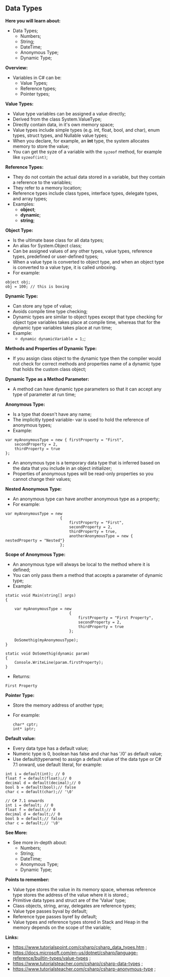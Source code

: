 ## Data Types

**Here you will learn about:**

- Data Types;
  - Numbers;
  - String;
  - DateTime;
  - Anonymous Type;
  - Dynamic Type;

**Overview:**

- Variables in C# can be:
  - Value Types;
  - Reference types;
  - Pointer types;

**Value Types:**

- Value type variables can be assigned a value directly;
- Derived from the class System.ValueType;
- Directly contain data, in it's own memory space;
- Value types include simple types (e.g. int, float, bool, and char), enum types, struct types, and Nullable value types;
- When you declare, for example, an **int** type, the system allocates memory to store the value;
- You can get the syze of a variable with the `syzeof` method, for example like `syzeof(int)`;

**Reference Types:**

- They do not contain the actual data stored in a variable, but they contain a reference to the variables;
- They refer to a memory location;
- Reference types include class types, interface types, delegate types, and array types;
- Examples:
  - **object**;
  - **dynamic**;
  - **string**;

**Object Type:**

- Is the ultimate base class for all data types;
- An alias for System.Object class;
- Can be assigned values of any other types, value types, reference types, predefined or user-defined types;
- When a value type is converted to object type, and when an object type is converted to a value type, it is called unboxing.
- For example:

```
object obj;
obj = 100; // this is boxing
```

**Dynamic Type:**

- Can store any type of value;
- Avoids compile time type checking;
- Dynamic types are similar to object types except that type checking for object type variables takes place at compile time, whereas that for the dynamic type variables takes place at run time;
- Example:
  - `dynamic dynamicVariable = 1;`;

**Methods and Properties of Dynamic Type:**

- If you assign class object to the dynamic type then the compiler would not check for correct methods and properties name of a dynamic type that holds the custom class object;

**Dynamic Type as a Method Parameter:**

- A method can have dynamic type parameters so that it can accept any type of parameter at run time;

**Anonymous Type:**

- Is a type that doesn't have any name;
- The implicitly typed variable- var is used to hold the reference of anonymous types;
- Example:

```
var myAnonymousType = new { firstProperty = "First",
    secondProperty = 2,
    thirdProperty = true
};
```

- An anonymous type is a temporary data type that is inferred based on the data that you include in an object initializer;
- Properties of anonymous types will be read-only properties so you cannot change their values;

**Nested Anonymous Type:**

- An anonymous type can have another anonymous type as a property;
- For example:

```
var myAnonymousType = new
                        {
                            firstProperty = "First",
                            secondProperty = 2,
                            thirdProperty = true,
                            anotherAnonymousType = new { nestedProperty = "Nested"}
                        };
```

**Scope of Anonymous Type:**

- An anonymous type will always be local to the method where it is defined;
- You can only pass them a method that accepts a parameter of dynamic type;
- Example:

```
static void Main(string[] args)
{

    var myAnonymousType = new
                            {
                                firstProperty = "First Property",
                                secondProperty = 2,
                                thirdProperty = true
                            };

    DoSomethig(myAnonymousType);
}

static void DoSomethig(dynamic param)
{
    Console.WriteLine(param.firstProperty);
}
```

- Returns:

```
First Property
```

**Pointer Type:**

- Store the memory address of another type;
- For example:

  ```
  char* cptr;
  int* iptr;
  ```

**Default value:**

- Every data type has a default value;
- Numeric type is 0, boolean has false and char has '/0' as default value;
- Use default(typename) to assign a default value of the data type or C# 7.1 onward, use default literal, for example:

```
int i = default(int); // 0
float f = default(float);// 0
decimal d = default(decimal);// 0
bool b = default(bool);// false
char c = default(char);// '\0'

// C# 7.1 onwards
int i = default; // 0
float f = default;// 0
decimal d = default;// 0
bool b = default;// false
char c = default;// '\0'
```

**See More:**

- See more in-depth about:
  - Numbers;
  - String;
  - DateTime;
  - Anonymous Type;
  - Dynamic Type;

**Points to remember:**

- Value type stores the value in its memory space, whereas reference type stores the address of the value where it is stored.;
- Primitive data types and struct are of the 'Value' type;
- Class objects, string, array, delegates are reference types;
- Value type passes byval by default;
- Reference type passes byref by default;
- Value types and reference types stored in Stack and Heap in the memory depends on the scope of the variable;

**Links:**

- https://www.tutorialspoint.com/csharp/csharp_data_types.htm ;
- https://docs.microsoft.com/en-us/dotnet/csharp/language-reference/builtin-types/value-types ;
- https://www.tutorialsteacher.com/csharp/csharp-data-types ;
- https://www.tutorialsteacher.com/csharp/csharp-anonymous-type ;
